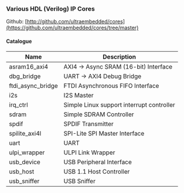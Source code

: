 ### Various HDL (Verilog) IP Cores

Github:   [http://github.com/ultraembedded/cores](https://github.com/ultraembedded/cores/tree/master)


#### Catalogue

| Name | Description   |
| ---- | ------------- |
| asram16_axi4 | AXI4 -> Async SRAM (16-bit) Interface |
| dbg_bridge | UART -> AXI4 Debug Bridge |
| ftdi_async_bridge | FTDI Asynchronous FIFO Interface |
| i2s | I2S Master |
| irq_ctrl | Simple Linux support interrupt controller |
| sdram | Simple SDRAM Controller |
| spdif | SPDIF Transmitter |
| spilite_axi4l | SPI-Lite SPI Master Interface |
| uart | UART |
| ulpi_wrapper | ULPI Link Wrapper |
| usb_device | USB Peripheral Interface |
| usb_host | USB 1.1 Host Controller |
| usb_sniffer | USB Sniffer |
